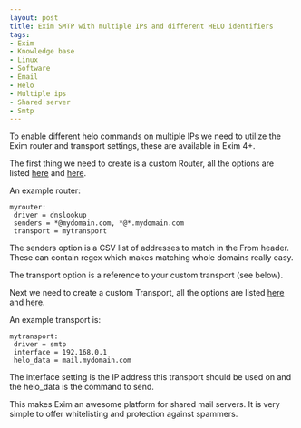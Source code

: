 ```yaml
---
layout: post
title: Exim SMTP with multiple IPs and different HELO identifiers
tags:
- Exim
- Knowledge base
- Linux
- Software
- Email
- Helo
- Multiple ips
- Shared server
- Smtp
---
```


To enable different helo commands on multiple IPs we need to utilize the Exim router and transport settings, these are available in Exim 4+.

The first thing we need to create is a custom Router, all the options are listed [here](http://www.exim.org/exim-html-current/doc/html/spec_html/ch15.html) and [here](http://www.exim.org/exim-html-current/doc/html/spec_html/ch17.html).

An example router:

```text
myrouter:
 driver = dnslookup
 senders = *@mydomain.com, *@*.mydomain.com
 transport = mytransport
```

The senders option is a CSV list of addresses to match in the From header. These can contain regex which makes matching whole domains really easy.

The transport option is a reference to your custom transport (see below).

Next we need to create a custom Transport, all the options are listed [here](http://www.exim.org/exim-html-current/doc/html/spec_html/ch24.html) and [here](http://www.exim.org/exim-html-current/doc/html/spec_html/ch30.html).

An example transport is:

```text
mytransport:
 driver = smtp
 interface = 192.168.0.1
 helo_data = mail.mydomain.com
```

The interface setting is the IP address this transport should be used on and the helo_data is the command to send.

This makes Exim an awesome platform for shared mail servers. It is very simple to offer whitelisting and protection against spammers.
